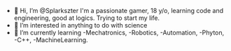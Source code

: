 - 👋 Hi, I’m @Splarkszter I'm a passionate gamer, 18 y/o, learning code and engineering, good at logics. Trying to start my life.
- 👀 I’m interested in anything to do with science
- 🌱 I’m currently learning -Mechatronics, -Robotics, -Automation, -Phyton, -C++, -MachineLearning.


<!---
Splarkszter/Splarkszter is a ✨ special ✨ repository because its `README.md` (this file) appears on your GitHub profile.
You can click the Preview link to take a look at your changes.
--->
